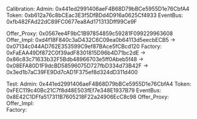 Calibration:
Admin: 0x441ed2991406aeF4B68D79bBCe5955D1e76CbfA4
Token: 0xb612a76c8bCEac3E3f5DfBDd4D916a0625Cf4933
EventBus: 0xfb482FAd22dC89FC0677ea8Ad171313Dff99Ce9F
<!-- Offer: 0x1E53a075c9C1d8653d50b31Fe3d5131423E0Ba0c -> 0x14C7714C1729188AA492d1B1D8Ec939AA1ce1755 -> 0x9E6A2Fe7eBB5715C64d0F627EdB624abbF7de6E7 -->
Offer_Proxy: 0x0567ee4F9bC1B97854859c59281F099229963608
Offer_Impl: 0xd4f18F840c3aD432C6C09ea0b64113d5eecbECB5 -> 0x07134c044AD762E353599C9ef87BAce5fCBcd120
Factory: 0xFaEAA49Df872C0f39adF8301815D96b4D71bc2dE -> 0x86c83c71633b32F5Bdb48966703e5ff0Abeb5f48 -> 0x08EFA80D1F9dcBD58596075D727fbD334d73B42F -> 0x3ed1b7aC39FE9Dd7cAD1F375ef8d324dD311d400

Test:
Admin: 0x441ed2991406aeF4B68D79bBCe5955D1e76CbfA4
Token: 0xFEC119c40Bc21C7f8d48E503fEf7e348E1937B79
EventBus: 0x8E42C1DFfa517311B7605218F22a24906EcC8c98
Offer_Proxy: 
Offer_Impl:  
Factory: 
